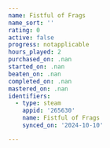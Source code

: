 ```yaml
---
name: Fistful of Frags
name_sort: ''
rating: 0
active: false
progress: notapplicable
hours_played: 2
purchased_on: .nan
started_on: .nan
beaten_on: .nan
completed_on: .nan
mastered_on: .nan
identifiers:
  - type: steam
    appid: '265630'
    name: Fistful of Frags
    synced_on: '2024-10-10'

---
```

